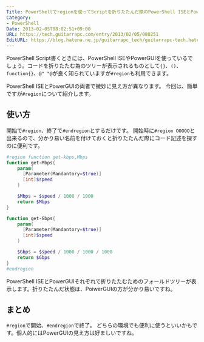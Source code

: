 ```yaml
---
Title: PowerShellでregionを使ってScriptを折りたたんだ際のPowerShell ISEとPowerGUIの見え方の違い
Category:
- PowerShell
Date: 2013-02-05T08:02:51+09:00
URL: https://tech.guitarrapc.com/entry/2013/02/05/080251
EditURL: https://blog.hatena.ne.jp/guitarrapc_tech/guitarrapc-tech.hatenablog.com/atom/entry/6802418398340412263
---
```


<!--
Date: 2013-02-05T08:02:51+09:00
URL: https://tech.guitarrapc.com/entry/2013/02/05/080251
-->

PowerShell Script書くときには、PowerShell ISEやPowerGUIを使っているでしょう。コードを折りたたむ為のツリーが表示されるものとして`{}`、`()`、`function{}`、`@" "@`が良く知られていますが`#region`も利用できます。

PowerShell ISEとPowerGUIの両者で微妙に見え方が異なります。 今回は、簡単ですが`#region`について紹介します。

## 使い方

開始で`#region`、終了で`#endregion`とするだけです。 開始時に`#region OOOOO`と出来るので、分かり易い名前を付けておくと折りたたんだ際にコード記述を探すのに便利です。

```ps1
#region function get-kbps,Mbps
function get-Mbps{
    param(
      [Parameter(Mandantory=$true)]
      [int]$speed
    )

    $Mbps = $speed / 1000 / 1000
    return $Mbps
}

function get-Gbps{
    param(
      [Parameter(Mandantory=$true)]
      [int]$speed
    )

    $Gbps = $speed / 1000 / 1000 / 1000
    return $Gbps
}
#endregion
```

PowerShell ISEとPowerGUIそれぞれで折りたたむためのフォールドツリーが表示します。折りたたんだ状態は、PoiwerGUIの方が分かり易いですね。

## まとめ

`#region`で開始、`#endregion`で終了。
どちらの環境でも便利に使うといいかもです。個人的にはPowerGUIの見え方は好ましいですね。
